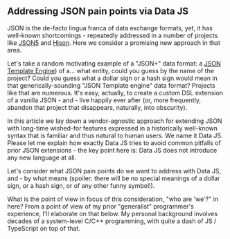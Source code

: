 ## Addressing JSON pain points via Data JS
JSON is the de-facto lingua franca of data exchange formats, yet, it has well-known shortcomings - repeatedly addressed in a number of projects like [JSON5](https://json5.org/) and [Hjson](https://github.com/hjson/hjson-js). Here we consider a promising new approach in that area.

Let's take a random motivating example of a "JSON+" data format: a [JSON Template Engine](https://github.com/vmware-archive/json-template-engine)) of a... what entity, could you guess by the name of the project? Could you guess what a dollar sign or a hash sign would mean in that generically-sounding "JSON Template engine" data format? Projects like that are numerous. It's easy, actually, to create a custom DSL extension of a vanilla JSON - and - live happily ever after (or, more frequently, abandon that project that disappears, naturally, into obscurity).

In this article we lay down a vendor-agnostic approach for extending JSON with long-time wished-for features expressed in a historically well-known syntax that is familiar and thus natural to human users. We name it Data JS. Please let me explain how exactly Data JS tries to avoid common pitfalls of prior JSON extensions - the key point here is: Data JS does not introduce any new language at all.

Let's consider what JSON pain points do we want to address with Data JS, and - by what means (spoiler: there will be no special meanings of a dollar sign, or a hash sign, or of any other funny symbol!).

What is the point of view in focus of this consideration, "who are 'we'?" in here? From a point of view of my prior "generalist" programmer's experience, I'll elaborate on that below. My personal background involves decades of a system-level C/C++ programming, with quite a dash of JS / TypeScript on top of that.
